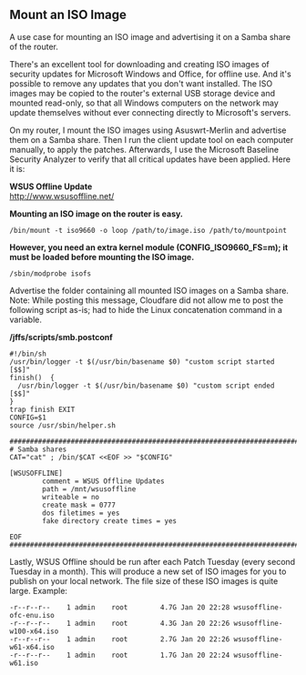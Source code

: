 Mount an ISO Image
------------------
A use case for mounting an ISO image and advertising it on a Samba share of the router.

There's an excellent tool for downloading and creating ISO images of security updates for Microsoft Windows and Office, for offline use. And it's possible to remove any updates that you don't want installed. The ISO images may be copied to the router's external USB storage device and mounted read-only, so that all Windows computers on the network may update themselves without ever connecting directly to Microsoft's servers.

On my router, I mount the ISO images using Asuswrt-Merlin and advertise them on a Samba share. Then I run the client update tool on each computer manually, to apply the patches. Afterwards, I use the Microsoft Baseline Security Analyzer to verify that all critical updates have been applied. Here it is:

**WSUS Offline Update**  
http://www.wsusoffline.net/

**Mounting an ISO image on the router is easy.**
```
/bin/mount -t iso9660 -o loop /path/to/image.iso /path/to/mountpoint
```

**However, you need an extra kernel module (CONFIG_ISO9660_FS=m); it must be loaded before mounting the ISO image.**
```
/sbin/modprobe isofs
```

Advertise the folder containing all mounted ISO images on a Samba share.  Note:  While posting this message, Cloudfare did not allow me to post the following script as-is; had to hide the Linux concatenation command in a variable.

**/jffs/scripts/smb.postconf**
```
#!/bin/sh
/usr/bin/logger -t $(/usr/bin/basename $0) "custom script started [$$]"
finish()  {
  /usr/bin/logger -t $(/usr/bin/basename $0) "custom script ended [$$]"
}
trap finish EXIT
CONFIG=$1
source /usr/sbin/helper.sh

###########################################################################
# Samba shares
CAT="cat" ; /bin/$CAT <<EOF >> "$CONFIG"

[WSUSOFFLINE]
        comment = WSUS Offline Updates
        path = /mnt/wsusoffline
        writeable = no
        create mask = 0777
        dos filetimes = yes
        fake directory create times = yes

EOF
###########################################################################
```


Lastly, WSUS Offline should be run after each Patch Tuesday (every second Tuesday in a month). This will produce a new set of ISO images for you to publish on your local network. The file size of these ISO images is quite large. Example:
```
-r--r--r--    1 admin    root        4.7G Jan 20 22:28 wsusoffline-ofc-enu.iso
-r--r--r--    1 admin    root        4.3G Jan 20 22:26 wsusoffline-w100-x64.iso
-r--r--r--    1 admin    root        2.7G Jan 20 22:26 wsusoffline-w61-x64.iso
-r--r--r--    1 admin    root        1.7G Jan 20 22:24 wsusoffline-w61.iso
```
